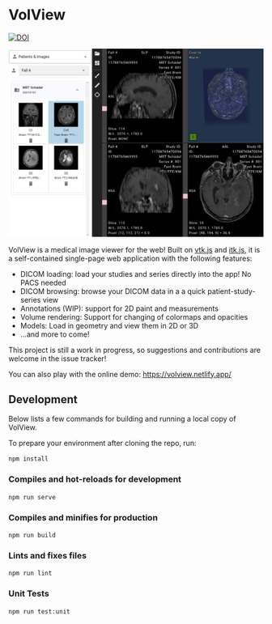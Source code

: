 # VolView

[![DOI](https://zenodo.org/badge/248073292.svg)](https://zenodo.org/badge/latestdoi/248073292)

![A screenshot of a sample ParaView Medical session](./public/pvm-sample.png)

VolView is a medical image viewer for the web!
Built on [vtk.js](https://github.com/Kitware/vtk-js) and [itk.js](https://github.com/InsightSoftwareConsortium/itk-js/), it is a self-contained single-page web application with the following features:

- DICOM loading: load your studies and series directly into the app! No PACS needed
- DICOM browsing: browse your DICOM data in a a quick patient-study-series view
- Annotations (WIP): support for 2D paint and measurements
- Volume rendering: Support for changing of colormaps and opacities
- Models: Load in geometry and view them in 2D or 3D
- ...and more to come!

This project is still a work in progress, so suggestions and contributions are welcome in the issue tracker!

You can also play with the online demo: https://volview.netlify.app/

## Development

Below lists a few commands for building and running a local copy of VolView.

To prepare your environment after cloning the repo, run:

```
npm install
```

### Compiles and hot-reloads for development
```
npm run serve
```

### Compiles and minifies for production
```
npm run build
```

### Lints and fixes files
```
npm run lint
```

### Unit Tests
```
npm run test:unit
```
